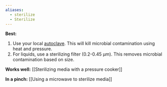 ```yaml
---
aliases:
  - sterilize
  - Sterilize
---
```


**Best:** 
1. Use your local [autoclave](https://en.wikipedia.org/wiki/Autoclave). This will kill microbial contamination using heat and pressure.
2. For liquids, use a sterilizing filter (0.2-0.45 µm). This removes microbial contamination based on size.

**Works well:** [[Sterilizing media with a pressure cooker]]

**In a pinch:** [[Using a microwave to sterilize media]]